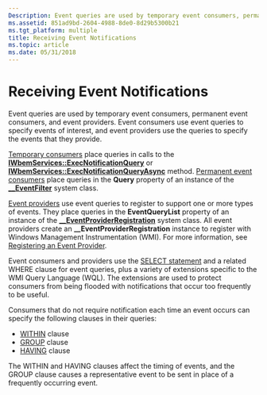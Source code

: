 ```yaml
---
Description: Event queries are used by temporary event consumers, permanent event consumers, and event providers. Event consumers use event queries to specify events of interest, and event providers use the queries to specify the events that they provide.
ms.assetid: 851ad9bd-2604-4988-8de0-8d29b5300b21
ms.tgt_platform: multiple
title: Receiving Event Notifications
ms.topic: article
ms.date: 05/31/2018
---
```


# Receiving Event Notifications

Event queries are used by temporary event consumers, permanent event consumers, and event providers. Event consumers use event queries to specify events of interest, and event providers use the queries to specify the events that they provide.

[Temporary consumers](receiving-events-for-the-duration-of-your-application.md) place queries in calls to the [**IWbemServices::ExecNotificationQuery**](/windows/desktop/api/WbemCli/nf-wbemcli-iwbemservices-execnotificationquery) or [**IWbemServices::ExecNotificationQueryAsync**](/windows/desktop/api/WbemCli/nf-wbemcli-iwbemservices-execnotificationqueryasync) method. [Permanent event consumers](receiving-events-at-all-times.md) place queries in the **Query** property of an instance of the [**\_\_EventFilter**](--eventfilter.md) system class.

[Event providers](writing-an-event-provider.md) use event queries to register to support one or more types of events. They place queries in the **EventQueryList** property of an instance of the [**\_\_EventProviderRegistration**](--eventproviderregistration.md) system class. All event providers create an **\_\_EventProviderRegistration** instance to register with Windows Management Instrumentation (WMI). For more information, see [Registering an Event Provider](registering-an-event-provider.md).

Event consumers and providers use the [SELECT statement](select-statement-for-event-queries.md) and a related WHERE clause for event queries, plus a variety of extensions specific to the WMI Query Language (WQL). The extensions are used to protect consumers from being flooded with notifications that occur too frequently to be useful.

Consumers that do not require notification each time an event occurs can specify the following clauses in their queries:

-   [WITHIN](within-clause.md) clause
-   [GROUP](group-clause.md) clause
-   [HAVING](having-clause.md) clause

The WITHIN and HAVING clauses affect the timing of events, and the GROUP clause causes a representative event to be sent in place of a frequently occurring event.

 

 



